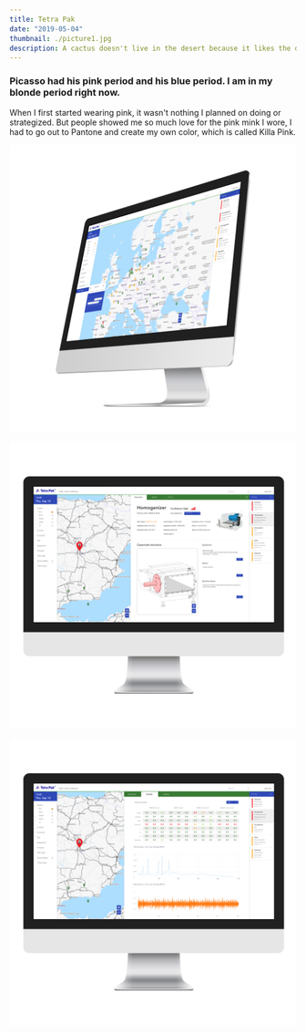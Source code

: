 ```yaml
---
title: Tetra Pak
date: "2019-05-04"
thumbnail: ./picture1.jpg
description: A cactus doesn't live in the desert because it likes the desert; it lives there because the desert hasn't killed it yet.
---
```



### Picasso had his pink period and his blue period. I am in my blonde period right now.

When I first started wearing pink, it wasn't nothing I planned on doing or strategized. But people showed me so much love for the pink mink I wore, I had to go out to Pantone and create my own color, which is called Killa Pink.

![Title](./picture1.jpg)

![Title](./picture2.jpg)

![Title](./picture3.jpg)



